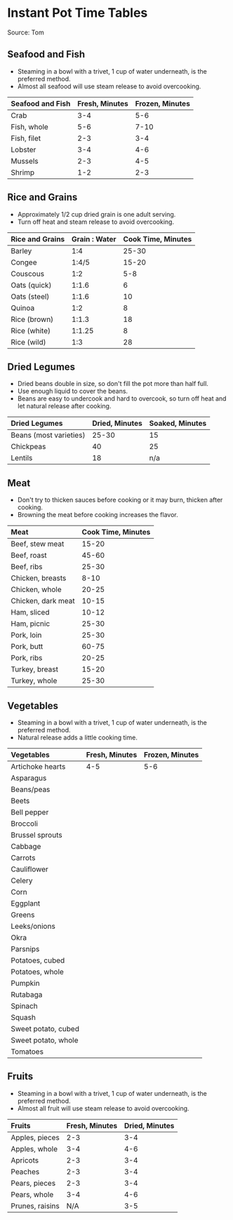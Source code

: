 # Instant Pot Time Tables

Source: Tom

## Seafood and Fish

- Steaming in a bowl with a trivet, 1 cup of water underneath, is the preferred method.
- Almost all seafood will use steam release to avoid overcooking.

| Seafood and Fish  | Fresh, Minutes    | Frozen, Minutes   |
|:------------------|:------------------|:------------------|
| Crab              | 3-4               | 5-6               |
| Fish, whole       | 5-6               | 7-10              |
| Fish, filet       | 2-3               | 3-4               |
| Lobster           | 3-4               | 4-6               |
| Mussels           | 2-3               | 4-5               |
| Shrimp            | 1-2               | 2-3               |

## Rice and Grains

- Approximately 1/2 cup dried grain is one adult serving.
- Turn off heat and steam release to avoid overcooking.

| Rice and Grains   | Grain : Water     | Cook Time, Minutes    |
|:------------------|:------------------|:----------------------|
| Barley            | 1:4               | 25-30                 |
| Congee            | 1:4/5             | 15-20                 |
| Couscous          | 1:2               | 5-8                   |
| Oats (quick)      | 1:1.6             | 6                     |
| Oats (steel)      | 1:1.6             | 10                    |
| Quinoa            | 1:2               | 8                     |
| Rice (brown)      | 1:1.3             | 18                    |
| Rice (white)      | 1:1.25            | 8                     |
| Rice (wild)       | 1:3               | 28                    |

## Dried Legumes

- Dried beans double in size, so don't fill the pot more than half full.
- Use enough liquid to cover the beans.
- Beans are easy to undercook and hard to overcook, so turn off heat and let natural release after cooking.

| Dried Legumes         | Dried, Minutes    | Soaked, Minutes   |
|:----------------------|:------------------|:------------------|
| Beans (most varieties)| 25-30             | 15                |
| Chickpeas             | 40                | 25                |
| Lentils               | 18                | n/a               |

## Meat

- Don't try to thicken sauces before cooking or it may burn, thicken after cooking.
- Browning the meat before cooking increases the flavor.

| Meat                  | Cook Time, Minutes    |
|:----------------------|:----------------------|
| Beef, stew meat       | 15-20                 |
| Beef, roast           | 45-60                 |
| Beef, ribs            | 25-30                 |
| Chicken, breasts      | 8-10                  |
| Chicken, whole        | 20-25                 |
| Chicken, dark meat    | 10-15                 |
| Ham, sliced           | 10-12                 |
| Ham, picnic           | 25-30                 |
| Pork, loin            | 25-30                 |
| Pork, butt            | 60-75                 |
| Pork, ribs            | 20-25                 |
| Turkey, breast        | 15-20                 |
| Turkey, whole         | 25-30                 |

## Vegetables

- Steaming in a bowl with a trivet, 1 cup of water underneath, is the preferred method.
- Natural release adds a little cooking time.

| Vegetables            | Fresh, Minutes    | Frozen, Minutes   |
|:----------------------|:------------------|:------------------|
| Artichoke hearts      | 4-5               | 5-6               |
| Asparagus             | | |
| Beans/peas            | | |
| Beets                 | | |
| Bell pepper           | | |
| Broccoli              | | |
| Brussel sprouts       | | |
| Cabbage               | | |
| Carrots               | | |
| Cauliflower           | | |
| Celery                | | |
| Corn                  | | |
| Eggplant              | | |
| Greens                | | |
| Leeks/onions          | | |
| Okra                  | | |
| Parsnips              | | |
| Potatoes, cubed       | | |
| Potatoes, whole       | | |
| Pumpkin               | | |
| Rutabaga              | | |
| Spinach               | | |
| Squash                | | |
| Sweet potato, cubed   | | |
| Sweet potato, whole   | | |
| Tomatoes              | | |

## Fruits

- Steaming in a bowl with a trivet, 1 cup of water underneath, is the preferred method.
- Almost all fruit will use steam release to avoid overcooking.

| Fruits            | Fresh, Minutes    | Dried, Minutes    |
|:------------------|:------------------|:------------------|
| Apples, pieces    | 2-3               | 3-4               |
| Apples, whole     | 3-4               | 4-6               |
| Apricots          | 2-3               | 3-4               |
| Peaches           | 2-3               | 3-4               |
| Pears, pieces     | 2-3               | 3-4               |
| Pears, whole      | 3-4               | 4-6               |
| Prunes, raisins   | N/A               | 3-5               |
